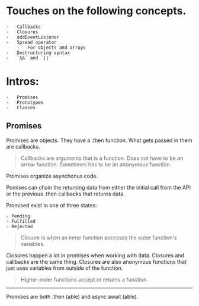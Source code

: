 # Touches on the following concepts.

    -   Callbacks
    -   Closures
    -   addEventListener
    -   Spread operator
        -   For objects and arrays
    -   Destructuring syntax
    -   `&&` and `||`

# Intros:

    -   Promises
    -   Prototypes
    -   Classes

## Promises

Promises are objects. They have a .then function. What gets passed in them are callbacks.

> Callbacks are arguments that is a function. Does not have to be an arrow function. Sometimes has to be an anonymous function.

Promises organize asynchonus code.

Pomises can chain the returning data from either the initial call from the API or the previous .then callbacks that returns data.

Promised exist in one of three states:

    - Pending
    - Fulfilled
    - Rejected

> Closure is when an inner function accesses the outer function's variables.

Closures happen a lot in promises when working with data.
Closures and callbacks are the same thing. Closures are also anonymous functions that just uses variables from outside of the function.

> Higher-order functions accept or returns a function.

---

Promises are both .then (able) and async await (able).
